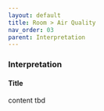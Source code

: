```yaml
---
layout: default
title: Room > Air Quality
nav_order: 03
parent: Interpretation
---
```


### Interpretation
#### Title
content tbd